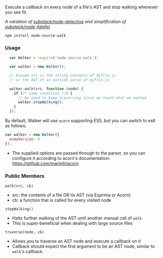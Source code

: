 Execute a callback on every node of a file's AST and stop walking whenever you see fit.

*A variation of [substack/node-detective](https://github.com/substack/node-detective)
and simplification of [substack/node-falafel](https://github.com/substack/node-falafel).*

`npm install node-source-walk`

### Usage

```javascript
  var Walker = require('node-source-walk');

  var walker = new Walker();

  // Assume src is the string contents of myfile.js
  // or the AST of an outside parse of myfile.js

  walker.walk(src, function (node) {
    if (/* some condition */) {
      // No need to keep traversing since we found what we wanted
      walker.stopWalking();
    }
  });

```

By default, Walker will use `acorn` supporting ES5, but you can switch to es6 as follows:

```js
var walker = new Walker({
  ecmaVersion: 6
});
```

* The supplied options are passed through to the parser, so you can configure it according
to acorn's documentation: https://github.com/marijnh/acorn

### Public Members

`walk(src, cb)`

* src: the contents of a file OR its AST (via Esprima or Acorn)
* cb: a function that is called for every visited node

`stopWalking()`

* Halts further walking of the AST until another manual call of `walk`.
* This is super-beneficial when dealing with large source files

`traverse(node, cb)`

* Allows you to traverse an AST node and execute a callback on it
* Callback should expect the first argument to be an AST node, similar to `walk`'s callback.
